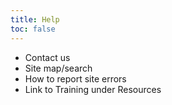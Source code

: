 ```yaml
---
title: Help
toc: false
---
```


- Contact us
- Site map/search
- How to report site errors
- Link to Training under Resources

